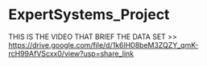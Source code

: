 # ExpertSystems_Project
THIS IS THE VIDEO THAT BRIEF THE DATA SET >> https://drive.google.com/file/d/1k6lH08beM3ZQZY_qmK-rcH99AfVScxx0/view?usp=share_link
